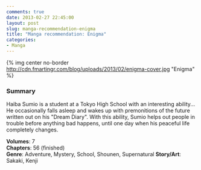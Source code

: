 ```yaml
---
comments: true
date: 2013-02-27 22:45:00
layout: post
slug: manga-recommendation-enigma
title: "Manga recommendation: Enigma"
categories:
- Manga
---
```


{% img center no-border http://cdn.fmartingr.com/blog/uploads/2013/02/enigma-cover.jpg "Enigma" %} 

### Summary
Haiba Sumio is a student at a Tokyo High School with an interesting ability... He occasionally falls asleep and wakes up with premonitions of the future written out on his "Dream Diary". With this ability, Sumio helps out people in trouble before anything bad happens, until one day when his peaceful life completely changes.

**Volumes**: 7  
**Chapters**: 56 (finished)  
**Genre**: Adventure, Mystery, School, Shounen, Supernatural
**Story/Art**: Sakaki, Kenji
